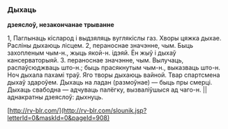 ### Дыхаць
**дзеяслоў, незакончанае трыванне**

1, Паглынаць кісларод і выдзяляць вуглякіслы газ. Хворы цяжка дыхае. Расліны дыхаюць лісцем. 2, пераноснае значэнне, чым. Быць захопленым чым-н., жыць якой-н. ідэяй. Ён жыў і дыхаў кансерваторыяй. 3. пераноснае значэнне, чым. Вылучаць, распаўсюджваць што-н.; быць прасякнутым чым-н., выказваць што-н. Ноч дыхала пахамі траў. Яго творы дыхаюць вайной. Твар спартсмена дыхаў здароўем. Дыхаць на ладан (размоўнае) — быць пры смерці. Дыхаць свабодна — адчуваць палёгку, вызваліўшыся ад чаго-н. || аднакратны дзеяслоў: дыхнуць.

<a rel="author">[http://rv-blr.com/](http://rv-blr.com/slounik.jsp?letterId=0&maskId=0&pageId=908)</a>

